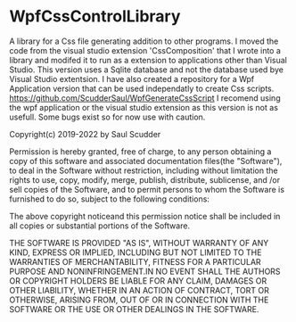 # WpfCssControlLibrary
A library for a Css file generating addition to other programs. 
I moved the code from the visual studio extension 'CssComposition' that I wrote 
into a library and modifed it to run as a extension to applications other than Visual Studio.
This version uses a Sqlite database and not the database used bye Visual Studio extentsion.
I have also created a repository for a Wpf Application version that can be used independatly to create Css scripts.
https://github.com/ScudderSaul/WpfGenerateCssScript I recomend using the wpf application or the
visual studio extension as this version is not as usefull.
Some bugs exist so for now use with caution.

Copyright(c) 2019-2022 by Saul Scudder

Permission is hereby granted, free of charge, to any person obtaining a copy of this software and associated documentation files(the "Software"), to deal in the Software without restriction, including without limitation the rights to use, copy, modify, merge, publish, distribute, sublicense, and /or sell copies of the Software, and to permit persons to whom the Software is furnished to do so, subject to the following conditions:

The above copyright noticeand this permission notice shall be included in all copies or substantial portions of the Software.

THE SOFTWARE IS PROVIDED "AS IS", WITHOUT WARRANTY OF ANY KIND, EXPRESS OR IMPLIED, INCLUDING BUT NOT LIMITED TO THE WARRANTIES OF MERCHANTABILITY, FITNESS FOR A PARTICULAR PURPOSE AND NONINFRINGEMENT.IN NO EVENT SHALL THE AUTHORS OR COPYRIGHT HOLDERS BE LIABLE FOR ANY CLAIM, DAMAGES OR OTHER LIABILITY, WHETHER IN AN ACTION OF CONTRACT, TORT OR OTHERWISE, ARISING FROM, OUT OF OR IN CONNECTION WITH THE SOFTWARE OR THE USE OR OTHER DEALINGS IN THE SOFTWARE.
